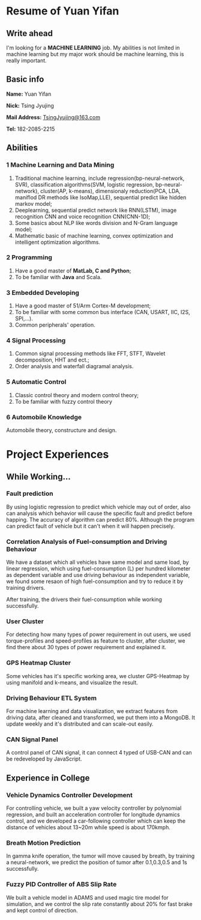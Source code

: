 # Resume of Yuan Yifan
## Write ahead
I'm looking for a **MACHINE LEARNING** job. My abilities is not limited in machine learning but my major work should be machine learning, this is really important.

## Basic info
**Name:** Yuan Yifan

**Nick:** Tsing Jyujing

**Mail Address:** [TsingJyujing@163.com](mailto://TsingJyujing@163.com "TsingJyujing@163.com")

**Tel:** 182-2085-2215

## Abilities

### 1 Machine Learning and Data Mining
1. Traditional machine learning, include regression(bp-neural-network, SVR), classification algorithms(SVM, logistic regression, bp-neural-network), cluster(AP, k-means), dimensionaly reduction(PCA, LDA, maniflod DR methods like IsoMap,LLE), sequential predict like hidden markov model;
2. Deeplearning, sequential predict network like RNN(LSTM), image recognition CNN and voice recognition CNN(CNN-1D);
3. Some basics about NLP like words division and N-Gram language model;
4. Mathematic basic of machine learning, convex optimization and intelligent optimization algorithms.

### 2 Programming
1. Have a good master of **MatLab, C and Python**;
2. To be familiar with **Java** and Scala.

### 3 Embedded Developing
1. Have a good master of 51/Arm Cortex-M development;
2. To be familiar with some common bus interface (CAN, USART, IIC, I2S, SPI,...).
3. Common peripherals' operation.

### 4 Signal Processing
1. Common signal processing methods like FFT, STFT, Wavelet decomposition, HHT and ect.;
2. Order analysis and waterfall diagramal analysis.

### 5 Automatic Control
1. Classic control theory and modern control theory;
2. To be familiar with fuzzy control theory

### 6 Automobile Knowledge
Automobile theory, constructure and design.

# Project Experiences

## While Working...
### Fault prediction
By using logistic regression to predict which vehicle may out of order, also can analysis which behavior will cause the specific fault and predict before happing. The accuracy of algorithm can predict 80%. Although the program can predict fault of vehicle but it can't when it will happen precisely.

### Correlation Analysis of Fuel-consumption and Driving Behaviour
We have a dataset which all vehicles have same model and same load, by linear regression, which using fuel-consumption (L) per hundred kilometer as dependent variable and use driving behaviour as independent variable, we found some resaon of high fuel-consumption and try to reduce it by training drivers. 

After training, the drivers their fuel-consumption while working successfully.

### User Cluster
For detecting how many types of power requirement in out users, we used torque-profiles and speed-profiles as feature to cluster, after cluster, we find there about 30 types of power requirement and explained it.

### GPS Heatmap Cluster
Some vehicles has it's specific working area, we cluster GPS-Heatmap by using manifold and k-means, and visualize the result.


### Driving Behaviour ETL System
For machine learning and data visualization, we extract features from driving data, after cleaned and transformed, we put them into a MongoDB. It update weekly and it's distributed and can scale-out easily.

### CAN Signal Panel
A control panel of CAN signal, it can connect 4 typed of USB-CAN and can be redeveloped by JavaScript.

## Experience in College
### Vehicle Dynamics Controller Development
For controlling vehicle, we built a yaw velocity controller by polynomial regression, and built an acceleration controller for longitude dynamics control, and we developed a car-following controller which can keep the distance of vehicles about 13~20m while speed is about 170kmph.

### Breath Motion Prediction
In gamma knife operation, the tumor will move caused by breath, by training a neural-network, we predict the position of tumor after 0.1,0.3,0.5 and 1s successfully.

### Fuzzy PID Controller of ABS Slip Rate
We built a vehicle model in ADAMS and used magic tire model for simulation, and we control the slip rate constantly about 20% for fast brake and kept control of direction.
